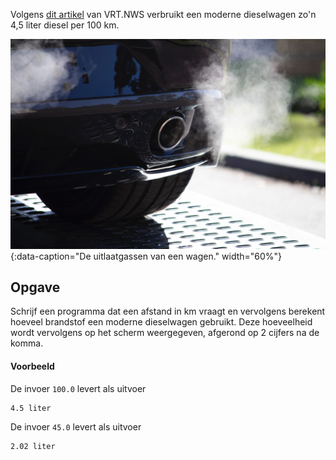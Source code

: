 Volgens <a href="https://www.vrt.be/vrtnws/nl/2022/03/10/zo-bespaar-je-met-je-gezin-autobrandstof-in-dure-tijden/" target="_blank">dit artikel</a> van VRT.NWS verbruikt een moderne dieselwagen zo'n 4,5 liter diesel per 100 km.

![De uitlaatgassen van een wagen.](media/car-exhaust.jpg "Foto door Matt Boitor op Unsplash."){:data-caption="De uitlaatgassen van een wagen." width="60%"}

## Opgave
Schrijf een programma dat een afstand in km vraagt en vervolgens berekent hoeveel brandstof een moderne dieselwagen gebruikt. Deze hoeveelheid wordt vervolgens op het scherm weergegeven, afgerond op 2 cijfers na de komma.

#### Voorbeeld
De invoer `100.0` levert als uitvoer
```
4.5 liter
```

De invoer `45.0` levert als uitvoer
```
2.02 liter
```